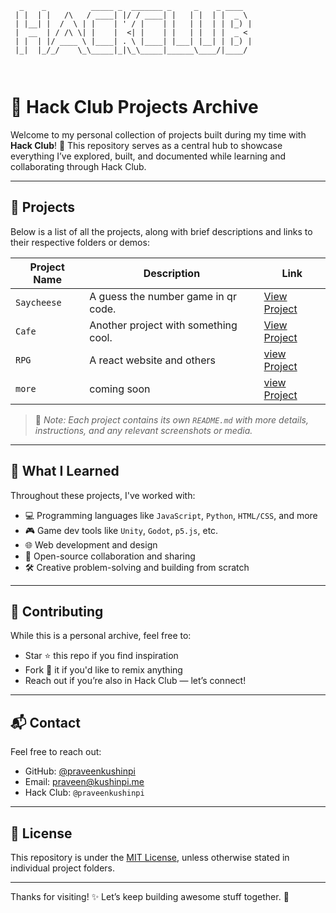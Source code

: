 ```
  _    _          _____ _  _______ _     _    _ ____  
 | |  | |   /\   / ____| |/ / ____| |   | |  | |  _ \ 
 | |__| |  /  \ | |    | ' / |    | |   | |  | | |_) |
 |  __  | / /\ \| |    |  <| |    | |   | |  | |  _ < 
 | |  | |/ ____ \ |____| . \ |____| |___| |__| | |_) |
 |_|  |_/_/    \_\_____|_|\_\_____|______\____/|____/ 
                                                      
                                                      
```



# 🌟 Hack Club Projects Archive

Welcome to my personal collection of projects built during my time with **Hack Club**! 🚀
This repository serves as a central hub to showcase everything I’ve explored, built, and documented while learning and collaborating through Hack Club.

---

## 📁 Projects

Below is a list of all the projects, along with brief descriptions and links to their respective folders or demos:

| Project Name     | Description                                    | Link                             |
| ---------------- | ---------------------------------------------- | -------------------------------- |
| `Saycheese` | A guess the number game in qr code. | [View Project](https://github.com/Praveenkushinpi/HACKCLUB_YSWS_PROJECTS_ARCHIVE/tree/main/Saycheese-guessthenumberinqr-main/Saycheese-guessthenumberinqr-main ) |
| `Cafe` | Another project with something cool.           | [View Project](https://github.com/Praveenkushinpi/HACKCLUB_YSWS_PROJECTS_ARCHIVE/tree/main/Cafe_hackclub-main/Cafe_hackclub-main) |
| `RPG`            | A react website and others                             | [view Project](https://github.com/Praveenkushinpi/HACKCLUB_YSWS_PROJECTS_ARCHIVE/tree/main/RPG.github.io-main/RPG.github.io-main)|                          |
|`more`| coming soon|[view Project](./#)|

> 📌 *Note: Each project contains its own `README.md` with more details, instructions, and any relevant screenshots or media.*

---

## 🧠 What I Learned

Throughout these projects, I've worked with:

* 💻 Programming languages like `JavaScript`, `Python`, `HTML/CSS`, and more
* 🎮 Game dev tools like `Unity`, `Godot`, `p5.js`, etc.
* 🌐 Web development and design
* 🤝 Open-source collaboration and sharing
* 🛠 Creative problem-solving and building from scratch

---

## 🤝 Contributing

While this is a personal archive, feel free to:

* Star ⭐ this repo if you find inspiration
* Fork 🍴 it if you'd like to remix anything
* Reach out if you’re also in Hack Club — let’s connect!

---

## 📬 Contact

Feel free to reach out:

* GitHub: [@praveenkushinpi](https://github.com/your-username)
* Email: [praveen@kushinpi.me](mailto:praveen.kushinpi.me)
* Hack Club: `@praveenkushinpi`

---

## 🧭 License

This repository is under the [MIT License](./LICENSE), unless otherwise stated in individual project folders.

---

Thanks for visiting! ✨
Let’s keep building awesome stuff together. 💪

